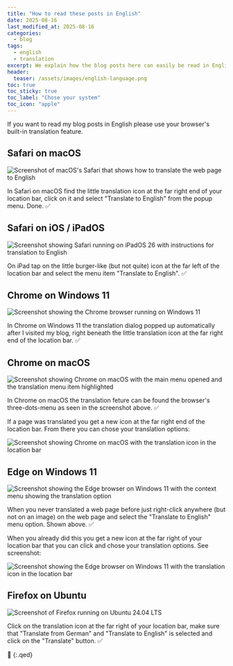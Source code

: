 ```yaml
---
title: "How to read these posts in English"
date: 2025-08-16
last_modified_at: 2025-08-16
categories:
  - blog
tags:
  - english
  - translation
excerpt: We explain how the blog posts here can easily be read in English.
header:
  teaser: /assets/images/english-language.png
toc: true
toc_sticky: true
toc_label: "Chose your system"
toc_icon: "apple"
---
```


If you want to read my blog posts in English please use your browser's built-in translation feature.

## Safari on macOS

![Screenshot of macOS's Safari that shows how to translate the web page to English](/assets/images/english-safari-macos.png)

In Safari on macOS find the little translation icon at the far right end of your location bar, click on it and select "Translate to English" from the popup menu. Done. ✅

## Safari on iOS / iPadOS

![Screenshot showing Safari running on iPadOS 26 with instructions for translation to English](/assets/images/english-safari-ipados.png)

On iPad tap on the little burger-like (but not quite) icon at the far left of the location bar and select the menu item "Translate to English". ✅

## Chrome on Windows 11

![Screenshot showing the Chrome browser running on Windows 11](/assets/images/english-chrome-win11.png)

In Chrome on Windows 11 the translation dialog popped up automatically after I visited my blog, right beneath the little translation icon at the far right end of the location bar. ✅

## Chrome on macOS

![Screenshot showing Chrome on macOS with the main menu opened and the translation menu item highlighted](/assets/images/english-chrome-macos.png)

In Chrome on macOS the translation feture can be found the browser's three-dots-menu as seen in the screenshot above. ✅

If a page was translated you get a new icon at the far right end of the location bar. From there you can chose your translation options:

![Screenshot showing Chrome on macOS with the translation icon in the location bar](/assets/images/english-chrome-macos-b.png)

## Edge on Windows 11

![Screenshot showing the Edge browser on Windows 11 with the context menu showing the translation option](/assets/images/english-edge-win11.jpeg)

When you never translated a web page before just right-click anywhere (but not on an image) on the web page and select the "Translate to English" menu option. Shown above. ✅

When you already did this you get a new icon at the far right of your location bar that you can click and chose your translation options. See screenshot:

![Screenshot showing the Edge browser on Windows 11 with the translation icon in the location bar](/assets/images/english-edge-win11-b.png)

## Firefox on Ubuntu

![Screenshot of Firefox running on Ubuntu 24.04 LTS](/assets/images/english-firefox-ubuntu.png)

Click on the translation icon at the far right of your location bar, make sure that "Translate from German" and "Translate to English" is selected and click on the "Translate" button. ✅

🔲
{:.qed}